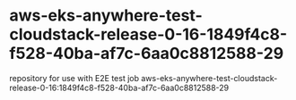 # aws-eks-anywhere-test-cloudstack-release-0-16-1849f4c8-f528-40ba-af7c-6aa0c8812588-29
repository for use with E2E test job aws-eks-anywhere-test-cloudstack-release-0-16:1849f4c8-f528-40ba-af7c-6aa0c8812588-29
